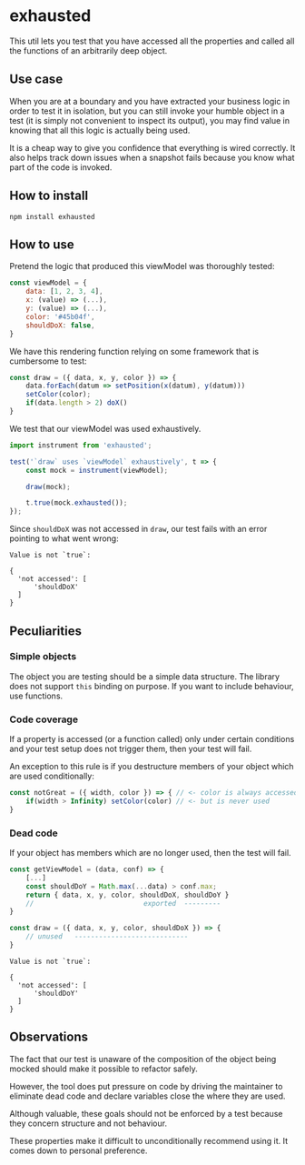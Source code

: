 # exhausted

This util lets you test that you have accessed all the properties and called all the functions of an arbitrarily deep object.

## Use case
When you are at a boundary and you have extracted your business logic in order to test it in isolation, but you can still invoke your humble object in a test (it is simply not convenient to inspect its output), you may find value in knowing that all this logic is actually being used.

It is a cheap way to give you confidence that everything is wired correctly. It also helps track down issues when a snapshot fails because you know what part of the code is invoked.

## How to install
```
npm install exhausted
```

## How to use
Pretend the logic that produced this viewModel was thoroughly tested:
```javascript
const viewModel = {
    data: [1, 2, 3, 4],
    x: (value) => (...),
    y: (value) => (...),
    color: '#45b04f',
    shouldDoX: false,
}
```
We have this rendering function relying on some framework that is cumbersome to test:
```javascript
const draw = ({ data, x, y, color }) => {
    data.forEach(datum => setPosition(x(datum), y(datum)))
    setColor(color);
    if(data.length > 2) doX()
}
```
We test that our viewModel was used exhaustively.
```javascript
import instrument from 'exhausted';

test('`draw` uses `viewModel` exhaustively', t => {
    const mock = instrument(viewModel);

    draw(mock);

    t.true(mock.exhausted());
});
```
Since `shouldDoX` was not accessed in `draw`, our test fails with an error pointing to what went wrong:
```
Value is not `true`:

{
  'not accessed': [
      'shouldDoX'
  ]
}
```

## Peculiarities

### Simple objects
The object you are testing should be a simple data structure. The library does not support `this` binding on purpose. If you want to include behaviour, use functions.

### Code coverage
If a property is accessed (or a function called) only under certain conditions and your test setup does not trigger them, then your test will fail.

An exception to this rule is if you destructure members of your object which are used conditionally:
```javascript
const notGreat = ({ width, color }) => { // <- color is always accessed
    if(width > Infinity) setColor(color) // <- but is never used
}
```

### Dead code

If your object has members which are no longer used, then the test will fail.

```javascript
const getViewModel = (data, conf) => {
    [...]
    const shouldDoY = Math.max(...data) > conf.max;
    return { data, x, y, color, shouldDoX, shouldDoY }
    //                           exported  ---------
}
```
```javascript
const draw = ({ data, x, y, color, shouldDoX }) => {
    // unused   ----------------------------
}
```
```
Value is not `true`:

{
  'not accessed': [
      'shouldDoY'
  ]
}
```

## Observations

The fact that our test is unaware of the composition of the object being mocked should make it possible to refactor safely.

However, the tool does put pressure on code by driving the maintainer to eliminate dead code and declare variables close the where they are used.

Although valuable, these goals should not be enforced by a test because they concern structure and not behaviour.

These properties make it difficult to unconditionally recommend using it. It comes down to personal preference.